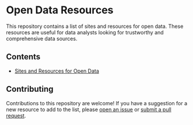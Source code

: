 # Open Data Resources

This repository contains a list of sites and resources for open data. These resources are useful for data analysts looking for trustworthy and comprehensive data sources.

## Contents

- [Sites and Resources for Open Data](OpenDataResources.md)

## Contributing

Contributions to this repository are welcome! 
If you have a suggestion for a new resource to add to the list, 
please [open an issue](https://github.com/your-username/your-repository/issues/new) or 
[submit a pull request](https://github.com/your-username/your-repository/compare).

